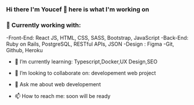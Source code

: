 ### Hi there I'm Youcef 👋 here is what I'm working on 

### :rocket: Currently working with:

-Front-End: React JS, HTML, CSS, SASS, Bootstrap, JavaScript
-Back-End: Ruby on Rails, PostgreSQL, RESTful APIs, JSON
-Design : Figma
-Git, Github, Heroku

- 🌱 I’m currently learning: Typescript,Docker,UX Design,SEO

- 👯 I’m looking to collaborate on: developement web project  

- 💬 Ask me about web developement

- 📫 How to reach me: soon will be ready


